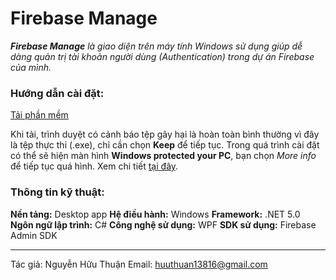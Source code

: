 # **Firebase Manage**

***Firebase Manage*** *là giao diện trên máy tính Windows sử dụng giúp dễ dàng quản trị tài khoản người dùng (Authentication) trong dự án Firebase của mình.*

### **Hướng dẫn cài đặt:**
[Tải phần mềm](https://raw.githubusercontent.com/HuuThuan19406/Firebase-Manage/master/publish/firebase-manage.setup.exe)

Khi tải, trình duyệt có cảnh báo tệp gây hại là hoàn toàn bình thường vì đây là tệp thực thi (.exe), chỉ cần chọn **Keep** để tiếp tục.
Trong quá trình cài đặt có thể sẽ hiện màn hình **Windows protected your PC**, bạn chọn *More info* để tiếp tục quá hình. Xem chi tiết [tại đây](https://amoncoding.github.io/InstallTutorial.html).

### **Thông tin kỹ thuật:**
**Nền tảng:** Desktop app
**Hệ điều hành:** Windows
**Framework:** .NET 5.0
**Ngôn ngữ lập trình:** C#
**Công nghệ sử dụng:** WPF
**SDK sử dụng:** Firebase Admin SDK

***
Tác giả: Nguyễn Hữu Thuận
Email: [huuthuan13816@gmail.com](mailto:huuthuan13816@gmail.com)
